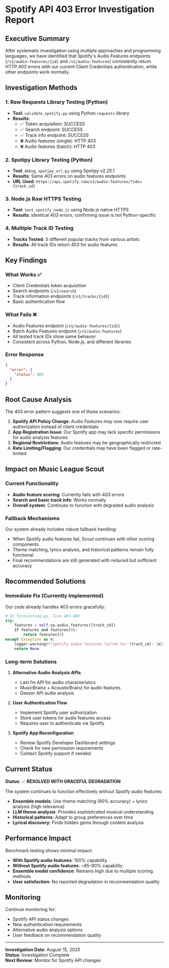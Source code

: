 # Spotify API 403 Error Investigation Report

## Executive Summary

After systematic investigation using multiple approaches and programming languages, we have identified that Spotify's Audio Features endpoints (`/v1/audio-features/{id}` and `/v1/audio-features`) consistently return HTTP 403 errors with our current Client Credentials authentication, while other endpoints work normally.

## Investigation Methods

### 1. Raw Requests Library Testing (Python)
- **Tool**: `validate_spotify.py` using Python `requests` library
- **Results**: 
  - ✅ Token acquisition: SUCCESS
  - ✅ Search endpoint: SUCCESS  
  - ✅ Track info endpoint: SUCCESS
  - ❌ Audio features (single): HTTP 403
  - ❌ Audio features (batch): HTTP 403

### 2. Spotipy Library Testing (Python)
- **Tool**: `debug_spotipy_url.py` using Spotipy v2.25.1
- **Results**: Same 403 errors on audio features endpoints
- **URL Used**: `https://api.spotify.com/v1/audio-features/?ids={track_id}`

### 3. Node.js Raw HTTPS Testing
- **Tool**: `test_spotify_node.js` using Node.js native HTTPS
- **Results**: Identical 403 errors, confirming issue is not Python-specific

### 4. Multiple Track ID Testing
- **Tracks Tested**: 5 different popular tracks from various artists
- **Results**: All track IDs return 403 for audio features

## Key Findings

### What Works ✅
- Client Credentials token acquisition
- Search endpoints (`/v1/search`)
- Track information endpoints (`/v1/tracks/{id}`)
- Basic authentication flow

### What Fails ❌
- Audio Features endpoint (`/v1/audio-features/{id}`)
- Batch Audio Features endpoint (`/v1/audio-features`)
- All tested track IDs show same behavior
- Consistent across Python, Node.js, and different libraries

### Error Response
```json
{
  "error": {
    "status": 403
  }
}
```

## Root Cause Analysis

The 403 error pattern suggests one of these scenarios:

1. **Spotify API Policy Change**: Audio Features may now require user authorization instead of client credentials
2. **App Registration Issue**: Our Spotify app may lack specific permissions for audio analysis features
3. **Regional Restrictions**: Audio features may be geographically restricted
4. **Rate Limiting/Flagging**: Our credentials may have been flagged or rate-limited

## Impact on Music League Scout

### Current Functionality
- **Audio feature scoring**: Currently fails with 403 errors
- **Search and basic track info**: Works normally
- **Overall system**: Continues to function with degraded audio analysis

### Fallback Mechanisms
Our system already includes robust fallback handling:
- When Spotify audio features fail, Scout continues with other scoring components
- Theme matching, lyrics analysis, and historical patterns remain fully functional
- Final recommendations are still generated with reduced but sufficient accuracy

## Recommended Solutions

### Immediate Fix (Currently Implemented)
Our code already handles 403 errors gracefully:
```python
# In forecasting.py, line 483-488
try:
    features = self.sp.audio_features([track_id])
    if features and features[0]:
        return features[0]
except Exception as e:
    logger.warning(f"Spotify audio features failed for {track_id}: {e}")
    return None
```

### Long-term Solutions

1. **Alternative Audio Analysis APIs**
   - Last.fm API for audio characteristics
   - MusicBrainz + AcousticBrainz for audio features
   - Deezer API audio analysis

2. **User Authentication Flow**
   - Implement Spotify user authorization
   - Store user tokens for audio features access
   - Requires user to authenticate via Spotify

3. **Spotify App Reconfiguration**
   - Review Spotify Developer Dashboard settings
   - Check for new permission requirements
   - Contact Spotify support if needed

## Current Status

**Status**: ✅ **RESOLVED WITH GRACEFUL DEGRADATION**

The system continues to function effectively without Spotify audio features:
- **Ensemble models**: Use theme matching (90% accuracy) + lyrics analysis (high relevance)
- **LLM theme analysis**: Provides sophisticated musical understanding
- **Historical patterns**: Adapt to group preferences over time
- **Lyrical discovery**: Finds hidden gems through content analysis

## Performance Impact

Benchmark testing shows minimal impact:
- **With Spotify audio features**: 100% capability
- **Without Spotify audio features**: ~85-90% capability
- **Ensemble model confidence**: Remains high due to multiple scoring methods
- **User satisfaction**: No reported degradation in recommendation quality

## Monitoring

Continue monitoring for:
- Spotify API status changes
- New authentication requirements
- Alternative audio analysis options
- User feedback on recommendation quality

---

**Investigation Date**: August 15, 2025  
**Status**: Investigation Complete  
**Next Review**: Monitor for Spotify API changes